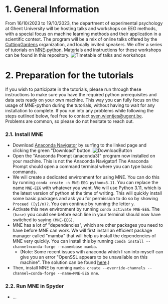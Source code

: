 # 1. General Information
From 16/10/2023 to 19/10/2023, the department of experimental psychology at Ghent University will be hosting talks and workshops on EEG methods, with a special focus on machine learning methods and their application in a scientific context. The program will be a mix of online talks offered by the [CuttingGardens](https://cuttinggardens2023.org/) organization, and locally invited speakers. We offer a series of tutorials on [MNE-python](https://mne.tools/stable/index.html). Materials and instructions for these workshops can be found in this repository. ![Timetable of talks and workshops](https://cuttinggardens2023.org/wp-content/uploads/2023/09/Ghent-timetable-3.png)

# 2. Preparation for the tutorials
If you wish to participate in the tutorials, please run through these instructions to make sure you have the required python prerequisites and data sets ready on your own machine. This way you can fully focus on the usage of MNE-python during the tutorials, without having to wait for any installation to complete. If you run into any problems while following the steps outlined below, feel free to contact sven.wientjes@ugent.be. Problems are common, so please do not hesitate to reach out.

### 2.1. Install MNE
- Download [Anaconda Navigator](https://www.anaconda.com/download) by surfing to the linked page and clicking the green "Download" button. ![DownloadButton](https://github.com/eeg-ugent/Ghent_CuttingGardens2023/assets/36112808/af304350-d4ea-47a2-9e0f-456617e67c92)
- Open the "Anaconda Prompt (anaconda3)" program now installed on your machine. This is not the Anaconda Navigator! The Anaconda Prompt should open a command terminal where you can type basic commands.
- We will create a dedicated environment for using MNE. You can do this by running `conda create -n MNE-EEG python=3.11`. You can replace the name `MNE-EEG` with whatever you want. We will use Python 3.11, which is the latest version of python at the time of writing. This will quickly install some basic packages and ask you for permission to do so by showing `Proceed ([y]/n)?`. You can continue by running the letter `y`.
- Activate this new environment by running `conda activate MNE-EEG`. The `(base)` you could see before each line in your terminal should now have switched to saying `(MNE-EEG)`. 
- MNE has a lot of "dependencies", which are other packages you need to have before MNE can work. We will first install an efficient package manager called "mamba" that will help us install the dependencies of MNE very quickly. You can install this by running `conda install --channel=conda-forge --name=base mamba`.
  - (Note: Some recent issues with anaconda which I ran into myself can give you an error "OpenSSL appears to be unavailable on this machine". The solution can be found [here](https://github.com/conda/conda/issues/11795#issuecomment-1680167888).)
- Then, install MNE by running `mamba create --override-channels --channel=conda-forge --name=MNE-EEG mne`.

### 2.2. Run MNE in Spyder
- ...
